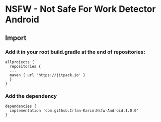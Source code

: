 # NSFW - Not Safe For Work Detector Android

## Import

### Add it in your root build.gradle at the end of repositories:

```
allprojects {
  repositories {
  ...
  maven { url 'https://jitpack.io' }
  }
}
```

### Add the dependency

```
dependencies {
  implementation 'com.github.Irfan-Karim:Nsfw-Android:1.0.0'
}
```

